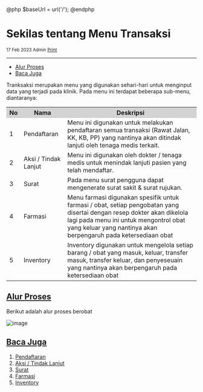 @php
    $baseUrl = url('/');
@endphp

# Sekilas tentang Menu Transaksi
<small><i class="far fa-calendar mr-2"></i>17 Feb 2023 <i class="far fa-user mr-2 ml-2"></i>Admin <i class="fas fa-print mr-2 ml-2"></i><a href="" onclick="print()">Print</a></small>
<script>
    function print() {
        var divContents = document.getElementsByClassName("documentation")[0].innerHTML;
        var a = window.open('', '', 'height=500, width=500');
        a.document.write(divContents);
        a.document.close();
        a.print();
    }
</script>

---
- [Alur Proses](#baca-juga)
- [Baca Juga](#baca-juga)

Tranksaksi merupakan menu yang digunakan sehari-hari untuk menginput data yang terjadi pada klinik. Pada menu ini terdapat beberapa sub-menu, diantaranya:
<table>
    <tr style="background-color: lightgrey;">
        <th>No</th>
        <th>Nama</th>
        <th>Deskripsi</th>
    </tr>
    <tr>
        <td>1</td>
        <td>Pendaftaran</td>
        <td>Menu ini digunakan untuk melakukan pendaftaran semua transaksi (Rawat Jalan, KK, KB, PP) yang nantinya akan ditindak lanjuti oleh tenaga medis terkait.</td>
    </tr>
    <tr>
        <td>2</td>
        <td>Aksi / Tindak Lanjut</td>
        <td>Menu ini digunakan oleh dokter / tenaga medis untuk menindak lanjuti pasien yang telah mendaftar.</td>
    </tr>
    <tr>
        <td>3</td>
        <td>Surat</td>
        <td>Pada menu surat pengguna dapat mengenerate surat sakit & surat rujukan.</td>
    </tr>
    <tr>
        <td>4</td>
        <td>Farmasi</td>
        <td>Menu farmasi digunakan spesifik untuk farmasi / obat, setiap pengobatan yang disertai dengan resep dokter akan dikelola lagi pada menu ini untuk mengontrol obat yang keluar yang nantinya akan berpengaruh pada ketersediaan obat</td>
    </tr>
    <tr>
        <td>5</td>
        <td>Inventory</td>
        <td>Inventory digunakan untuk mengelola setiap barang / obat yang masuk, keluar, transfer masuk, transfer keluar, dan penyeseuain yang nantinya akan berpengaruh pada ketersediaan obat</td>
    </tr>
</table>

<a name="alur-porses">

## [Alur Proses](#)
Berikut adalah alur proses berobat

![image]({{$baseUrl}}/public/img/docs/flow-process.png)

<a name="baca-juga">

## [Baca Juga](#)
1. <a href="registration">Pendaftaran</a>
2. <a href="action">Aksi / Tindak Lanjut</a>
3. <a href="letter">Surat</a>
4. <a href="pharmacy">Farmasi</a>
5. <a href="inventory">Inventory</a>